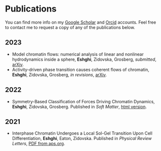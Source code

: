 # Publications

You can find more info on my [Google Scholar](https://scholar.google.com/citations?user=DnLtmq0AAAAJ&hl=en) and [Orcid](https://orcid.org/0000-0002-4527-7578) accounts. Feel free to contact me to request a copy of any of the publications below.

## 2023

- Model chromatin flows: numerical analysis of linear and nonlinear hydrodynamics inside a sphere, **Eshghi**, Zidovska, Grosberg, *submitted*, [arXiv](https://arxiv.org/abs/2305.02411).
- Activity-driven phase transition causes coherent flows of chromatin, **Eshghi**, Zidovska, Grosberg, *in revisions*, [arXiv](https://arxiv.org/abs/2305.01052).

## 2022

- Symmetry-Based Classification of Forces Driving Chromatin Dynamics, **Eshghi**, Zidovska, Grosberg. Published in *Soft Matter*, [html version](https://pubs.rsc.org/en/content/articlehtml/2022/sm/d2sm00840h).

## 2021

- Interphase Chromatin Undergoes a Local Sol-Gel Transition Upon Cell Differentiation, **Eshghi**, Eaton, Zidovska. Published in *Physical Review Letters*, [PDF from aps.org](https://journals.aps.org/prl/pdf/10.1103/PhysRevLett.126.228101). 
